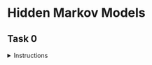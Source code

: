 # Hidden Markov Models

## Task 0

<details>
    <summary> Instructions</summary>
Write the function `def markov_chain(P, s, t=1):` that determines the probability of a markov chain being in a particular state after a specified number of iterations:

`P` is a square 2D numpy.ndarray of shape `(n, n)` representing the transition matrix
`P[i, j]` is the probability of transitioning from state i to state j
`n` is the number of states in the markov chain
`s` is a numpy.ndarray of shape `(1, n)` representing the probability of starting in each state
`t` is the number of iterations that the markov chain has been through
Returns: a `numpy.ndarray` of shape `(1, n)` representing the probability of being in a specific state after `t` iterations, or `None` on failure
</detials>

You'll be able to find the chance of any given position via dot product of `s` and `P`.